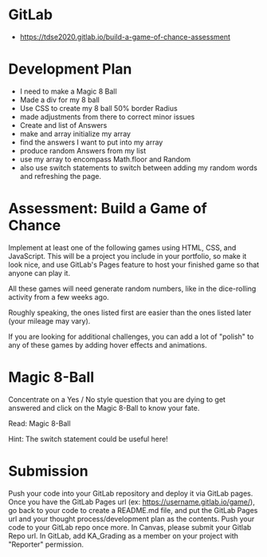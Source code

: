 # GitLab 
- https://tdse2020.gitlab.io/build-a-game-of-chance-assessment 

# Development Plan
- I need to make a Magic 8 Ball
 - Made a div for my 8 ball 
  - Use CSS to create my 8 ball 50% border Radius
   - made adjustments from there to correct minor issues
- Create and list of Answers
 - make and array initialize my array 
  - find the answers I want to put into my array
- produce random Answers from my list
 - use my array to encompass Math.floor and Random
  - also use switch statements to switch between adding my random words and refreshing the page.



# Assessment: Build a Game of Chance
Implement at least one of the following games using HTML, CSS, and JavaScript. This will be a project you include in your portfolio, so make it look nice, and use GitLab's Pages feature to host your finished game so that anyone can play it.

All these games will need generate random numbers, like in the dice-rolling activity from a few weeks ago.

Roughly speaking, the ones listed first are easier than the ones listed later (your mileage may vary).

If you are looking for additional challenges, you can add a lot of "polish" to any of these games by adding hover effects and animations.



# Magic 8-Ball

Concentrate on a Yes / No style question that you are dying to get answered and click on the Magic 8-Ball to know your fate.

Read: Magic 8-Ball

Hint: The switch statement could be useful here!

# Submission

Push your code into your GitLab repository and deploy it via GitLab pages.
Once you have the GitLab Pages url (ex: https://username.gitlab.io/game/), go back to your code to create a README.md file, and put the GitLab Pages url and your thought process/development plan as the contents.
Push your code to your GitLab repo once more.
In Canvas, please submit your Gitlab Repo url.
In GitLab, add KA_Grading as a member on your project with "Reporter" permission.